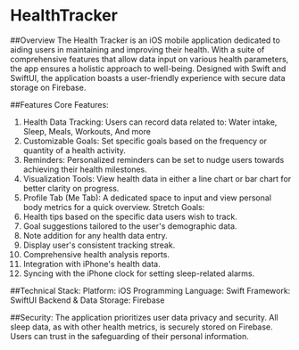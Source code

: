# HealthTracker
##Overview
The Health Tracker is an iOS mobile application dedicated to aiding users in maintaining and improving their health. With a suite of comprehensive features that allow data input on various health parameters, the app ensures a holistic approach to well-being. Designed with Swift and SwiftUI, the application boasts a user-friendly experience with secure data storage on Firebase.

##Features
Core Features:
1. Health Data Tracking: Users can record data related to: Water intake, Sleep, Meals, Workouts, And more
2. Customizable Goals: Set specific goals based on the frequency or quantity of a health activity.
3. Reminders: Personalized reminders can be set to nudge users towards achieving their health milestones.
4. Visualization Tools: View health data in either a line chart or bar chart for better clarity on progress.
5. Profile Tab (Me Tab): A dedicated space to input and view personal body metrics for a quick overview.
Stretch Goals:
1. Health tips based on the specific data users wish to track.
2. Goal suggestions tailored to the user's demographic data.
3. Note addition for any health data entry.
4. Display user's consistent tracking streak.
5. Comprehensive health analysis reports.
6. Integration with iPhone's health data.
7. Syncing with the iPhone clock for setting sleep-related alarms.

##Technical Stack:
Platform: iOS
Programming Language: Swift
Framework: SwiftUI
Backend & Data Storage: Firebase

##Security:
The application prioritizes user data privacy and security. All sleep data, as with other health metrics, is securely stored on Firebase. Users can trust in the safeguarding of their personal information.
